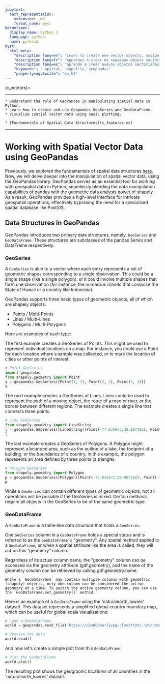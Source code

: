 ```yaml
---
jupytext:
  text_representation:
    extension: .md
    format_name: myst
kernelspec:
  display_name: Python 3
  language: python
  name: python3
myst:
  html_meta:
    "description lang=en": "Learn to create new vector objects, assign projections or CRS, and write them to a shapefile or geojson. We also cover creating basic maps with points, lines and polygons."
    "description lang=fr": "Apprenez à créer de nouveaux objets vectoriels, à attribuer des projections ou à des CRS et à les écrire dans un fichier de formes ou un geojson. Nous couvrons également la création de cartes de base avec des points, des lignes et des polygones."
    "description lang=es": "Aprenda a crear nuevos objetos vectoriales, asigne proyecciones o CRS y escríbalos en un shapefile o geojson. También cubrimos la creación de mapas básicos con puntos, líneas y polígonos."
    "keywords": " spatial, shapefile, geopandas"
    "property=og:locale": "en_US"
---
```


(c_vectors)=

---
```{admonition} Learning Objectives
* Understand the role of GeoPandas in manipulating spatial data in Python.
* Learn how to create and use Geopandas GeoSeries and GeoDataFrame.
* Visualize spatial vector data using basic plotting.
```
```{admonition} Review
* [Fundamentals of Spatial Data Structures](c_features.md)
```
---

# Working with Spatial Vector Data using GeoPandas 

Previously, we explored the fundamentals of spatial data structures [here](c_features.md). Now, we will delve deeper into the manipulation of spatial vector data, using the GeoPandas library. GeoPandas serves as an essential tool for working with geospatial data in Python, seamlessly blending the data manipulation capabilities of pandas with the geometric data analysis power of shapely. As a result, GeoPandas provides a high-level interface for intricate geospatial operations, effectively bypassing the need for a specialized spatial database like PostGIS.

## Data Structures in GeoPandas

GeoPandas introduces two primary data structures, namely, `GeoSeries` and `GeoDataFrame`. These structures are subclasses of the pandas Series and DataFrame respectively.

### GeoSeries

A `GeoSeries` is akin to a vector where each entry represents a set of geometric shapes corresponding to a single observation. This could be a single shape (like a single polygon), or it could involve multiple shapes that form one observation (for instance, the numerous islands that compose the State of Hawaii or a country like Indonesia).

GeoPandas supports three basic types of geometric objects, all of which are shapely objects:

* Points / Multi-Points
* Lines / Multi-Lines
* Polygons / Multi-Polygons

Here are examples of each type:

The first example creates a GeoSeries of Points. This might be used to represent individual locations on a map. For instance, you could use a Point for each location where a sample was collected, or to mark the location of cities or other points of interest.

```python
# Point GeoSeries
import geopandas
from shapely.geometry import Point
s = geopandas.GeoSeries([Point(1, 1), Point(2, 2), Point(3, 3)])
s
```

The next example creates a GeoSeries of Lines. Lines could be used to represent the path of a moving object, the route of a road or river, or the border between different regions. The example creates a single line that connects three points.

```python
# Line GeoSeries
from shapely.geometry import LineString
l = geopandas.GeoSeries([LineString([Point(-77.036873,38.907192), Point(-76.612190,39.290386,), Point(-77.408456,39.412006)])])
l
```

The last example creates a GeoSeries of Polygons. A Polygon might represent a bounded area, such as the outline of a lake, the footprint of a building, or the boundaries of a country. In this example, the polygon represents an area defined by three points (a triangle).

```python
# Polygon GeoSeries
from shapely.geometry import Polygon
p = geopandas.GeoSeries([Polygon([Point(-77.036873,38.907192), Point(-76.612190,39.290386,), Point(-77.408456,39.412006)])])
p
```

While a `GeoSeries` can contain different types of geometric objects, not all operations will be possible if the GeoSeries is mixed. Certain methods require all objects in the GeoSeries to be of the same geometric type.

### GeoDataFrame

A `GeoDataFrame` is a table-like data structure that holds a `GeoSeries`. 

One `GeoSeries` column in a `GeoDataFrame` holds a special status and is referred to as the `GeoDataFrame’s` "geometry". Any spatial method applied to a `GeoDataFrame`, or when a spatial attribute like the area is called, they will act on this "geometry" column. 

Regardless of its actual column name, the "geometry" column can be accessed via the geometry attribute (gdf.geometry), and the name of the geometry column can be retrieved by calling gdf.geometry.name.

```{note}
While a `GeoDataFrame` may contain multiple columns with geometric (shapely) objects, only one column can be considered the active geometry at a time. To switch the active geometry column, you can use the `GeoDataFrame.set_geometry()` method.
```

Here is an example of a `GeoDataFrame` using the 'naturalearth_lowres' dataset. This dataset represents a simplified global country boundary map, which can be useful for global scale visualizations:

```python
# Load a GeoDataFrame
world = geopandas.read_file('https://d2ad6b4ur7yvpq.cloudfront.net/naturalearth-3.3.0/ne_50m_admin_0_sovereignty.geojson')

# Preview the data
world.head()
```

And now let's create a simple plot from this `GeoDataFrame`:

```python
# Plot the GeoDataFrame
world.plot()
```

The resulting plot shows the geographic locations of all countries in the 'naturalearth_lowres' dataset.
